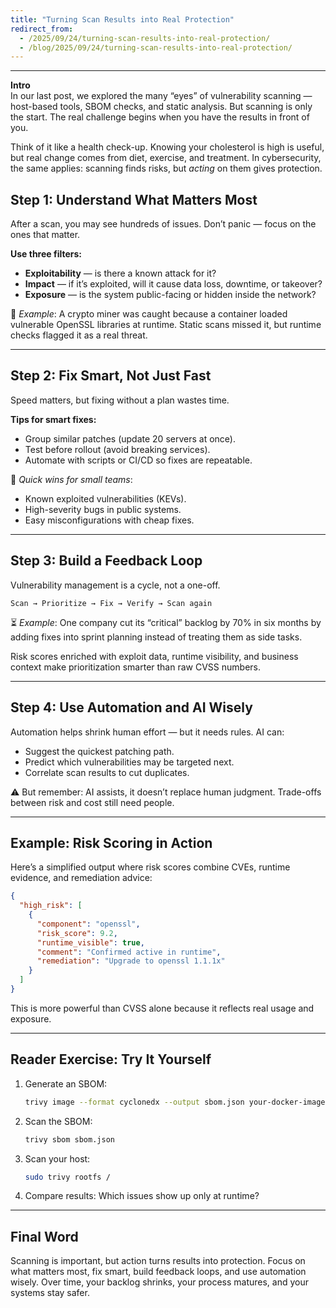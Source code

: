```yaml
---
title: "Turning Scan Results into Real Protection"
redirect_from:
  - /2025/09/24/turning-scan-results-into-real-protection/
  - /blog/2025/09/24/turning-scan-results-into-real-protection/
---
```

---

**Intro**  
In our last post, we explored the many “eyes” of vulnerability scanning — host-based tools, SBOM checks, and static analysis. But scanning is only the start. The real challenge begins when you have the results in front of you.  

Think of it like a health check-up. Knowing your cholesterol is high is useful, but real change comes from diet, exercise, and treatment. In cybersecurity, the same applies: scanning finds risks, but *acting* on them gives protection.

<!--more-->

## Step 1: Understand What Matters Most

After a scan, you may see hundreds of issues. Don’t panic — focus on the ones that matter.  

**Use three filters:**
- **Exploitability** — is there a known attack for it?  
- **Impact** — if it’s exploited, will it cause data loss, downtime, or takeover?  
- **Exposure** — is the system public-facing or hidden inside the network?  

📌 *Example*: A crypto miner was caught because a container loaded vulnerable OpenSSL libraries at runtime. Static scans missed it, but runtime checks flagged it as a real threat.

---

## Step 2: Fix Smart, Not Just Fast

Speed matters, but fixing without a plan wastes time.  

**Tips for smart fixes:**
- Group similar patches (update 20 servers at once).  
- Test before rollout (avoid breaking services).  
- Automate with scripts or CI/CD so fixes are repeatable.  

🎯 *Quick wins for small teams*:
- Known exploited vulnerabilities (KEVs).  
- High-severity bugs in public systems.  
- Easy misconfigurations with cheap fixes.  

---

## Step 3: Build a Feedback Loop

Vulnerability management is a cycle, not a one-off.  

```
Scan → Prioritize → Fix → Verify → Scan again
```

⏳ *Example*: One company cut its “critical” backlog by 70% in six months by adding fixes into sprint planning instead of treating them as side tasks.

Risk scores enriched with exploit data, runtime visibility, and business context make prioritization smarter than raw CVSS numbers.

---

## Step 4: Use Automation and AI Wisely

Automation helps shrink human effort — but it needs rules. AI can:  
- Suggest the quickest patching path.  
- Predict which vulnerabilities may be targeted next.  
- Correlate scan results to cut duplicates.  

⚠️ But remember: AI assists, it doesn’t replace human judgment. Trade-offs between risk and cost still need people.

---

## Example: Risk Scoring in Action

Here’s a simplified output where risk scores combine CVEs, runtime evidence, and remediation advice:

```json
{
  "high_risk": [
    {
      "component": "openssl",
      "risk_score": 9.2,
      "runtime_visible": true,
      "comment": "Confirmed active in runtime",
      "remediation": "Upgrade to openssl 1.1.1x"
    }
  ]
}
```

This is more powerful than CVSS alone because it reflects real usage and exposure.

---

## Reader Exercise: Try It Yourself

1. Generate an SBOM:  
   ```bash
   trivy image --format cyclonedx --output sbom.json your-docker-image:latest
   ```
2. Scan the SBOM:  
   ```bash
   trivy sbom sbom.json
   ```
3. Scan your host:  
   ```bash
   sudo trivy rootfs /
   ```
4. Compare results: Which issues show up only at runtime?

---

## Final Word

Scanning is important, but action turns results into protection. Focus on what matters most, fix smart, build feedback loops, and use automation wisely. Over time, your backlog shrinks, your process matures, and your systems stay safer.
